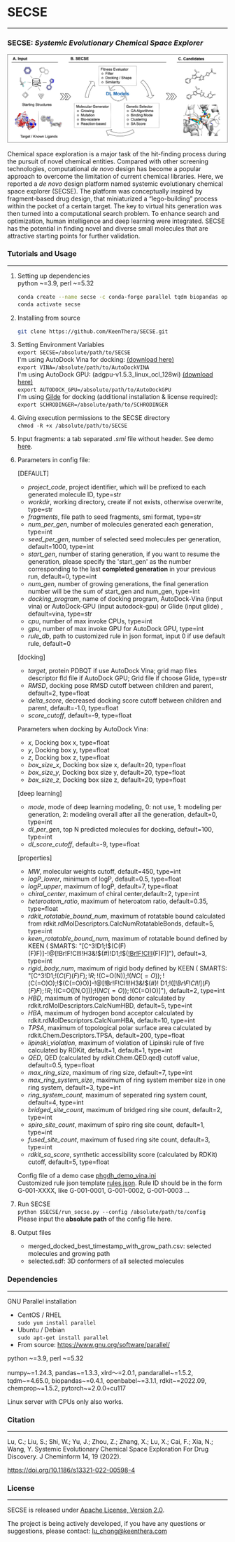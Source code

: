 # **SECSE**

----------------------------

### SECSE: _**S**ystemic **E**volutionary **C**hemical **S**pace **E**xplorer_

![plot](docs/platform.jpg)

Chemical space exploration is a major task of the hit-finding process during the pursuit of novel chemical entities.
Compared with other screening technologies, computational _de novo_ design has become a popular approach to overcome the
limitation of current chemical libraries. Here, we reported a _de novo_ design platform named systemic evolutionary
chemical space explorer (SECSE). The platform was conceptually inspired by fragment-based drug design, that miniaturized
a “lego-building” process within the pocket of a certain target. The key to virtual hits generation was then turned into
a computational search problem. To enhance search and optimization, human intelligence and deep learning were
integrated. SECSE has the potential in finding novel and diverse small molecules that are attractive starting points for
further validation.

### Tutorials and Usage

----------------------------

1. Setting up dependencies  
    python ~=3.9, perl ~=5.32
    ```bash
    conda create --name secse -c conda-forge parallel tqdm biopandas openbabel chemprop xlrd=2 pandarallel rdkit=2022.09
    conda activate secse
   ```
2. Installing from source
    ```bash
    git clone https://github.com/KeenThera/SECSE.git 
   ```
3. Setting Environment Variables  
   `export SECSE=/absolute/path/to/SECSE`  
   I'm using AutoDock Vina for docking:
   [(download here)](https://github.com/ccsb-scripps/AutoDock-Vina/releases)  
   `export VINA=/absolute/path/to/AutoDockVINA`  
   I'm using AutoDock GPU: (adgpu-v1.5.3_linux_ocl_128wi)
   [(download here)](https://github.com/ccsb-scripps/AutoDock-GPU/releases)  
   `export AUTODOCK_GPU=/absolute/path/to/AutoDockGPU`  
   I'm using [Gilde](https://www.schrodinger.com/products/glide) for docking (additional installation & license
   required):  
   `export SCHRODINGER=/absolute/path/to/SCHRODINGER`
4. Giving execution permissions to the SECSE directory  
   `chmod -R +x /absolute/path/to/SECSE`
5. Input fragments: a tab separated _.smi_ file without header. See demo [here](demo/demo_1020.smi).
6. Parameters in config file:

   [DEFAULT]

    - _project_code_, project identifier, which will be prefixed to each generated molecule ID, type=str
    - _workdir_, working directory, create if not exists, otherwise overwrite, type=str
    - _fragments_, file path to seed fragments, smi format, type=str
    - _num_per_gen_, number of molecules generated each generation, type=int
    - _seed_per_gen_, number of selected seed molecules per generation, default=1000, type=int
    - _start_gen_, number of staring generation, if you want to resume the generation, please specify the 'start_gen' as
      the number corresponding to the last **completed generation** in your previous run, default=0, type=int
    - _num_gen_, number of growing generations, the final generation number will be the sum of start_gen and num_gen,
      type=int
    - _docking_program_, name of docking program, AutoDock-Vina (input vina) or AutoDock-GPU (input autodock-gpu) or
      Glide (input glide) , default=vina, type=str
    - _cpu_, number of max invoke CPUs, type=int
    - _gpu_, number of max invoke GPU for AutoDock GPU, type=int
    - _rule_db_, path to customized rule in json format, input 0 if use default rule, default=0

   [docking]

    - _target_, protein PDBQT if use AutoDock Vina; grid map files descriptor fld file if AutoDock GPU; Grid file if
      choose Glide, type=str
    - _RMSD_, docking pose RMSD cutoff between children and parent, default=2, type=float
    - _delta_score_, decreased docking score cutoff between children and parent, default=-1.0, type=float
    - _score_cutoff_, default=-9, type=float

   Parameters when docking by AutoDock Vina:

    - _x_, Docking box x, type=float
    - _y_, Docking box y, type=float
    - _z_, Docking box z, type=float
    - _box_size_x_, Docking box size x, default=20, type=float
    - _box_size_y_, Docking box size y, default=20, type=float
    - _box_size_z_, Docking box size z, default=20, type=float

   [deep learning]

    - _mode_, mode of deep learning modeling, 0: not use, 1: modeling per generation, 2: modeling overall after all the
      generation, default=0, type=int
    - _dl_per_gen_, top N predicted molecules for docking, default=100, type=int
    - _dl_score_cutoff_, default=-9, type=float

   [properties]

    - _MW_, molecular weights cutoff, default=450, type=int
    - _logP_lower_, minimum of logP, default=0.5, type=float
    - _logP_upper_, maximum of logP, default=7, type=float
    - _chiral_center_, maximum of chiral center,default=2, type=int
    - _heteroatom_ratio_, maximum of heteroatom ratio, default=0.35, type=float
    - _rdkit_rotatable_bound_num_, maximum of rotatable bound calculated from
      rdkit.rdMolDescriptors.CalcNumRotatableBonds, default=5, type=int
    - _keen_rotatable_bound_num_, maximum of rotatable bound defined by KEEN (
      SMARTS: "[C^3!D1;!$(C(F)(F)F)]-!@[!Br!F!Cl!I!H3&!$(*#*)!D1;!$([!Br!F!Cl!I](F)(F)F)]"), default=3, type=int
    - _rigid_body_num_, maximum of rigid body defined by KEEN (
      SMARTS: "[C^3!D1;!$(C(F)(F)F);!R;!$(C=O(N));!$(NC(=O));!$(C(=O)O);!$(C(=O)O)]-!@[!Br!F!Cl!I!H3&!$(*#*)!
      D1;!$([!Br!F!Cl!I](F)(F)F);!R;!$(C=O([N,O]));!$(NC(=O));!$(C(=O)O)]"), default=2, type=int
    - _HBD_, maximum of hydrogen bond donor calculated by rdkit.rdMolDescriptors.CalcNumHBD, default=5, type=int
    - _HBA_, maximum of hydrogen bond acceptor calculated by rdkit.rdMolDescriptors.CalcNumHBA, default=10, type=int
    - _TPSA_, maximum of topological polar surface area calculated by rdkit.Chem.Descriptors.TPSA, default=200,
      type=float
    - _lipinski_violation_, maximum of violation of Lipinski rule of five calculated by RDKit, default=1, default=1,
      type=int
    - _QED_, QED (calculated by rdkit.Chem.QED.qed) cutoff value, default=0.5, type=float
    - _max_ring_size_, maximum of ring size, default=7, type=int
    - _max_ring_system_size_, maximum of ring system member size in one ring system, default=3, type=int
    - _ring_system_count_, maximum of seperated ring system count, default=4, type=int
    - _bridged_site_count_, maximum of bridged ring site count, default=2, type=int
    - _spiro_site_count_, maximum of spiro ring site count, default=1, type=int
    - _fused_site_count_, maximum of fused ring site count, default=3, type=int
    - _rdkit_sa_score_, synthetic accessibility score (calculated by RDKit) cutoff, default=5, type=float

   Config file of a demo case [phgdh_demo_vina.ini](demo/phgdh_demo_vina.ini)  
   Customized rule json template [rules.json](demo/rules.json). Rule ID should be in the form G-001-XXXX, like
   G-001-0001, G-001-0002, G-001-0003 ...

7. Run SECSE  
   `python $SECSE/run_secse.py --config /absolute/path/to/config`  
   Please input the **absolute path** of the config file here.
8. Output files
    - merged_docked_best_timestamp_with_grow_path.csv: selected molecules and growing path
    - selected.sdf: 3D conformers of all selected molecules

### Dependencies

-------
GNU Parallel installation

- CentOS / RHEL  
  `sudo yum install parallel`
- Ubuntu / Debian  
  `sudo apt-get install parallel`
- From source: https://www.gnu.org/software/parallel/

python ~=3.9, perl ~=5.32

numpy~=1.24.3, pandas~=1.3.3, xlrd～=2.0.1, pandarallel~=1.5.2, tqdm~=4.65.0, biopandas~=0.4.1, openbabel~=3.1.1, rdkit~=2022.09, chemprop~=1.5.2, pytorch~=2.0.0+cu117

Linux server with CPUs only also works.

### Citation

-------
Lu, C.; Liu, S.; Shi, W.; Yu, J.; Zhou, Z.; Zhang, X.; Lu, X.; Cai, F.; Xia, N.; Wang, Y. Systemic Evolutionary Chemical
Space Exploration For Drug Discovery. J Cheminform 14, 19 (2022).

https://doi.org/10.1186/s13321-022-00598-4

### License

-------
SECSE is released under [Apache License, Version 2.0](LICENSE.txt).

The project is being actively developed, if you have any questions or suggestions, please contact:
lu_chong@keenthera.com
